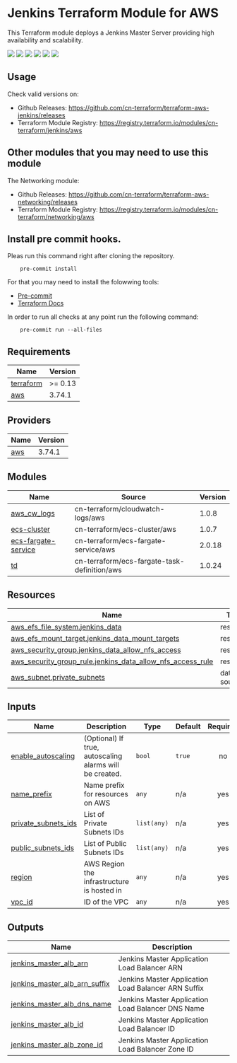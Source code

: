 # Jenkins Terraform Module for AWS #

This Terraform module deploys a Jenkins Master Server providing high availability and scalability.

[![](https://github.com/cn-terraform/terraform-aws-jenkins/workflows/terraform/badge.svg)](https://github.com/cn-terraform/terraform-aws-jenkins/actions?query=workflow%3Aterraform)
[![](https://img.shields.io/github/license/cn-terraform/terraform-aws-jenkins)](https://github.com/cn-terraform/terraform-aws-jenkins)
[![](https://img.shields.io/github/issues/cn-terraform/terraform-aws-jenkins)](https://github.com/cn-terraform/terraform-aws-jenkins)
[![](https://img.shields.io/github/issues-closed/cn-terraform/terraform-aws-jenkins)](https://github.com/cn-terraform/terraform-aws-jenkins)
[![](https://img.shields.io/github/languages/code-size/cn-terraform/terraform-aws-jenkins)](https://github.com/cn-terraform/terraform-aws-jenkins)
[![](https://img.shields.io/github/repo-size/cn-terraform/terraform-aws-jenkins)](https://github.com/cn-terraform/terraform-aws-jenkins)

## Usage

Check valid versions on:
* Github Releases: <https://github.com/cn-terraform/terraform-aws-jenkins/releases>
* Terraform Module Registry: <https://registry.terraform.io/modules/cn-terraform/jenkins/aws>

## Other modules that you may need to use this module

The Networking module:
* Github Releases: <https://github.com/cn-terraform/terraform-aws-networking/releases>
* Terraform Module Registry: <https://registry.terraform.io/modules/cn-terraform/networking/aws>

## Install pre commit hooks.

Pleas run this command right after cloning the repository.

        pre-commit install

For that you may need to install the folowwing tools:
* [Pre-commit](https://pre-commit.com/)
* [Terraform Docs](https://terraform-docs.io/)

In order to run all checks at any point run the following command:

        pre-commit run --all-files

<!-- BEGINNING OF PRE-COMMIT-TERRAFORM DOCS HOOK -->
## Requirements

| Name | Version |
|------|---------|
| <a name="requirement_terraform"></a> [terraform](#requirement\_terraform) | >= 0.13 |
| <a name="requirement_aws"></a> [aws](#requirement\_aws) | 3.74.1 |

## Providers

| Name | Version |
|------|---------|
| <a name="provider_aws"></a> [aws](#provider\_aws) | 3.74.1 |

## Modules

| Name | Source | Version |
|------|--------|---------|
| <a name="module_aws_cw_logs"></a> [aws\_cw\_logs](#module\_aws\_cw\_logs) | cn-terraform/cloudwatch-logs/aws | 1.0.8 |
| <a name="module_ecs-cluster"></a> [ecs-cluster](#module\_ecs-cluster) | cn-terraform/ecs-cluster/aws | 1.0.7 |
| <a name="module_ecs-fargate-service"></a> [ecs-fargate-service](#module\_ecs-fargate-service) | cn-terraform/ecs-fargate-service/aws | 2.0.18 |
| <a name="module_td"></a> [td](#module\_td) | cn-terraform/ecs-fargate-task-definition/aws | 1.0.24 |

## Resources

| Name | Type |
|------|------|
| [aws_efs_file_system.jenkins_data](https://registry.terraform.io/providers/hashicorp/aws/3.74.1/docs/resources/efs_file_system) | resource |
| [aws_efs_mount_target.jenkins_data_mount_targets](https://registry.terraform.io/providers/hashicorp/aws/3.74.1/docs/resources/efs_mount_target) | resource |
| [aws_security_group.jenkins_data_allow_nfs_access](https://registry.terraform.io/providers/hashicorp/aws/3.74.1/docs/resources/security_group) | resource |
| [aws_security_group_rule.jenkins_data_allow_nfs_access_rule](https://registry.terraform.io/providers/hashicorp/aws/3.74.1/docs/resources/security_group_rule) | resource |
| [aws_subnet.private_subnets](https://registry.terraform.io/providers/hashicorp/aws/3.74.1/docs/data-sources/subnet) | data source |

## Inputs

| Name | Description | Type | Default | Required |
|------|-------------|------|---------|:--------:|
| <a name="input_enable_autoscaling"></a> [enable\_autoscaling](#input\_enable\_autoscaling) | (Optional) If true, autoscaling alarms will be created. | `bool` | `true` | no |
| <a name="input_name_prefix"></a> [name\_prefix](#input\_name\_prefix) | Name prefix for resources on AWS | `any` | n/a | yes |
| <a name="input_private_subnets_ids"></a> [private\_subnets\_ids](#input\_private\_subnets\_ids) | List of Private Subnets IDs | `list(any)` | n/a | yes |
| <a name="input_public_subnets_ids"></a> [public\_subnets\_ids](#input\_public\_subnets\_ids) | List of Public Subnets IDs | `list(any)` | n/a | yes |
| <a name="input_region"></a> [region](#input\_region) | AWS Region the infrastructure is hosted in | `any` | n/a | yes |
| <a name="input_vpc_id"></a> [vpc\_id](#input\_vpc\_id) | ID of the VPC | `any` | n/a | yes |

## Outputs

| Name | Description |
|------|-------------|
| <a name="output_jenkins_master_alb_arn"></a> [jenkins\_master\_alb\_arn](#output\_jenkins\_master\_alb\_arn) | Jenkins Master Application Load Balancer ARN |
| <a name="output_jenkins_master_alb_arn_suffix"></a> [jenkins\_master\_alb\_arn\_suffix](#output\_jenkins\_master\_alb\_arn\_suffix) | Jenkins Master Application Load Balancer ARN Suffix |
| <a name="output_jenkins_master_alb_dns_name"></a> [jenkins\_master\_alb\_dns\_name](#output\_jenkins\_master\_alb\_dns\_name) | Jenkins Master Application Load Balancer DNS Name |
| <a name="output_jenkins_master_alb_id"></a> [jenkins\_master\_alb\_id](#output\_jenkins\_master\_alb\_id) | Jenkins Master Application Load Balancer ID |
| <a name="output_jenkins_master_alb_zone_id"></a> [jenkins\_master\_alb\_zone\_id](#output\_jenkins\_master\_alb\_zone\_id) | Jenkins Master Application Load Balancer Zone ID |
<!-- END OF PRE-COMMIT-TERRAFORM DOCS HOOK -->
